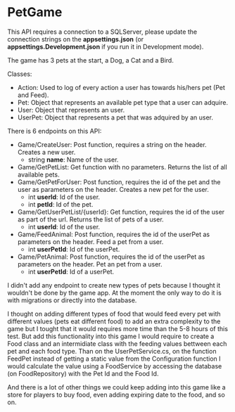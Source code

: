 # PetGame

This API requires a connection to a SQLServer, please update the connection strings on the **appsettings.json** (or **appsettings.Development.json** if you run it in Development mode).

The game has 3 pets at the start, a Dog, a Cat and a Bird. 

Classes:
- Action: Used to log of every action a user has towards his/hers pet (Pet and Feed).
- Pet: Object that represents an available pet type that a user can adquire.
- User: Object that represents an user.
- UserPet: Object that represents a pet that was adquired by an user.

There is 6 endpoints on this API:
- Game/CreateUser: Post function, requires a string on the header. Creates a new user.
  - string **name**: Name of the user.
- Game/GetPetList: Get function with no parameters. Returns the list of all available pets.
- Game/GetPetForUser: Post function, requires the id of the pet and the user as parameters on the header. Creates a new pet for the user.
  - int **userId**: Id of the user.
  - int **petId**: Id of the pet.
- Game/GetUserPetList/{userId}: Get function, requires the id of the user as part of the url. Returns the list of pets of a user.
  - int **userId**: Id of the user.
- Game/FeedAnimal: Post function, requires the id of the userPet as parameters on the header. Feed a pet from a user.
  - int **userPetId**: Id of the userPet.
- Game/PetAnimal: Post function, requires the id of the userPet as parameters on the header. Pet an pet from a user.
  - int **userPetId**: Id of a userPet.
  
  
I didn't add any endpoint to create new types of pets because I thought it wouldn't be done by the game app. At the moment the only way to do it is with migrations or directly into the database.

I thought on adding different types of food that would feed every pet with different values (pets eat different food) to add an extra complexity to the game but I tought that it would requires more time than the 5-8 hours of this test. But add this functionality into this game I would require to create a Food class and an intermidiate class with the feeding values bettween each pet and each food type. Than on the UserPetService.cs, on the function FeedPet instead of getting a static value from the Configuration function I would calculate the value using a FoodService by accessing the database (on FoodRepository) with the Pet Id and the Food Id.

And there is a lot of other things we could keep adding into this game like a store for players to buy food, even adding expiring date to the food, and so on.
